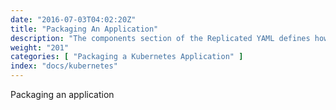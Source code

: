 ```yaml
---
date: "2016-07-03T04:02:20Z"
title: "Packaging An Application"
description: "The components section of the Replicated YAML defines how the containers will be created and started."
weight: "201"
categories: [ "Packaging a Kubernetes Application" ]
index: "docs/kubernetes"
---
```


Packaging an application